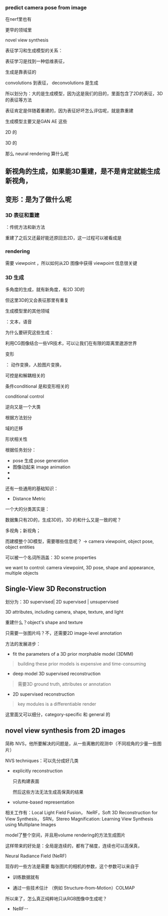 





### predict camera pose from image

在nerf里也有

更早的领域里









novel view synthesis











表征学习和生成模型的关系：

表征学习是找到一种低维表征，

生成是靠表征的

convolutions 到表征， deconvolutions 是生成



所以划分为：大的是生成模型，因为这是我们的目的，里面包含了2D的表征，3D的表征等方法



表征肯定是伴随着重建的，因为表征好坏怎么评估呢，就是靠重建





生成模型主要又是GAN AE 这些



2D 的

3D 的



那么 neural rendering 算什么呢





## 新视角的生成，如果能3D重建，是不是肯定就能生成新视角，

## 变形：是为了做什么呢



### 3D 表征和重建

：传统方法和新方法

重建了之后又还最好能还原回去2D，这一过程可以被看成是

### rendering

需要 viewpoint ，所以如何从2D 图像中获得 viewpoint 信息很关键





### 3D 生成



多角度的生成，就有新角度，有2D 3D的

但这里3D的又会表征那里有重复



生成模型里的其他领域

：文本，语音



为什么要研究这些生成：



利用CG图像结合一些VR技术，可以让我们在有限的距离里遨游世界



变形

： 动作变换，人脸图片变换，



可控是和解耦相关的



条件conditional 是和变形相关的



conditional control



逆向又是一个大类



根据方法划分



域的迁移



形状相关性





根据任务划分：

- pose 生成 pose generation
- 图像动起来 image animation
- 
- 



还有一些通用的基础知识：

- Distance Metric





一个大的分类其实是：

数据集只有2D的，生成3D的，3D 的和什么又是一致的呢？

多视角；新视角；

而建模整个3D模型，需要哪些信息呢？ -> camera viewpoint, object pose, object entities



可以被一个名词所涵盖：3D scene properties

we want to control: camera viewpoint, 3D pose, shape and appearance, multiple objects





## Single-View 3D Reconstruction

划分为：3D supervised| 2D supervised | unsupervised 



3D attributes, including camera, shape, texture, and light



重建什么？object's shape and texture

只需要一张图片吗？不，还需要2D image-level annotation

方法的发展进步：

- fit the parameters of a 3D prior morphable model (3DMM)

> building these prior models is expensive and time-consuming

- deep model 3D supervised reconstruction

> 需要3D ground truth, attributes or annotation

- 2D supervised reconstruction

> key modules is a differentiable render 





这里面又可以细分，category-specific 和 general 的





## novel view synthesis from 2D images

简称 NVS，他所要解决的问题是，从一些离散的观测中（不同视角的少量一些图片）



NVS techniques：可以先分成好几类

- explicitly reconstruction 

  只去构建表面

  然后这些方法无法生成高保真的结果

- volume-based representation 

相关工作有：Local Light Field Fusion， NeRF，Soft 3D Reconstruction for View Synthesis， SRN，Stereo Magnification: Learning View Synthesis using Multiplane Images

  model了整个空间，并且用volume rendering的方法生成图片

  这样带来的好处是：全局是连续的，都有了梯度，连续也可以高保真，

Neural Radiance Field (NeRF)



现存的一些方法是需要 每张图片的相机的参数，这个参数可以来自于

- 训练数据就有

- 通过一些技术估计 （例如 Structure-from-Motion）COLMAP

  



所以来了，怎么真正纯粹地只从RGB图像中生成呢？

- NeRF--



